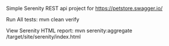 Simple Serenity REST api project for https://petstore.swagger.io/

Run All tests:
mvn clean verify

View Serenity HTML report:
mvn serenity:aggregate /target/site/serenity/index.html